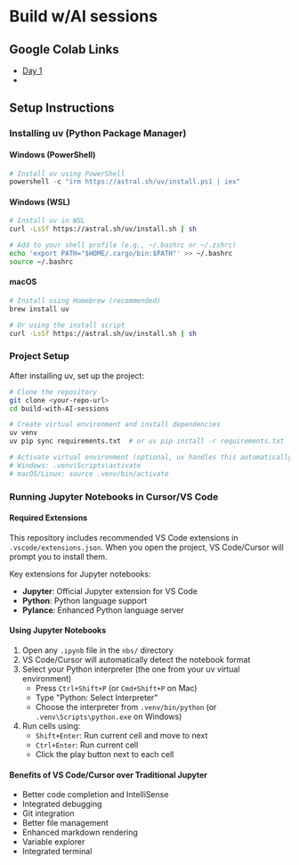 # Build w/AI sessions

## Google Colab Links
- [Day 1](https://colab.research.google.com/drive/1_JMywIQN-XKCkepgezFjeJUBCBBBt4Gd?authuser=2#scrollTo=eRQsfVPYmED3)
- 

## Setup Instructions

### Installing uv (Python Package Manager)

#### Windows (PowerShell)
```powershell
# Install uv using PowerShell
powershell -c "irm https://astral.sh/uv/install.ps1 | iex"
```

#### Windows (WSL)
```bash
# Install uv in WSL
curl -LsSf https://astral.sh/uv/install.sh | sh

# Add to your shell profile (e.g., ~/.bashrc or ~/.zshrc)
echo 'export PATH="$HOME/.cargo/bin:$PATH"' >> ~/.bashrc
source ~/.bashrc
```

#### macOS
```bash
# Install using Homebrew (recommended)
brew install uv

# Or using the install script
curl -LsSf https://astral.sh/uv/install.sh | sh
```

### Project Setup

After installing uv, set up the project:

```bash
# Clone the repository
git clone <your-repo-url>
cd build-with-AI-sessions

# Create virtual environment and install dependencies
uv venv
uv pip sync requirements.txt  # or uv pip install -r requirements.txt

# Activate virtual environment (optional, uv handles this automatically)
# Windows: .venv\Scripts\activate
# macOS/Linux: source .venv/bin/activate
```

### Running Jupyter Notebooks in Cursor/VS Code

#### Required Extensions
This repository includes recommended VS Code extensions in `.vscode/extensions.json`. When you open the project, VS Code/Cursor will prompt you to install them.

Key extensions for Jupyter notebooks:
- **Jupyter**: Official Jupyter extension for VS Code
- **Python**: Python language support
- **Pylance**: Enhanced Python language server

#### Using Jupyter Notebooks
1. Open any `.ipynb` file in the `nbs/` directory
2. VS Code/Cursor will automatically detect the notebook format
3. Select your Python interpreter (the one from your uv virtual environment)
   - Press `Ctrl+Shift+P` (or `Cmd+Shift+P` on Mac)
   - Type "Python: Select Interpreter"
   - Choose the interpreter from `.venv/bin/python` (or `.venv\Scripts\python.exe` on Windows)
4. Run cells using:
   - `Shift+Enter`: Run current cell and move to next
   - `Ctrl+Enter`: Run current cell
   - Click the play button next to each cell

#### Benefits of VS Code/Cursor over Traditional Jupyter
- Better code completion and IntelliSense
- Integrated debugging
- Git integration
- Better file management
- Enhanced markdown rendering
- Variable explorer
- Integrated terminal 